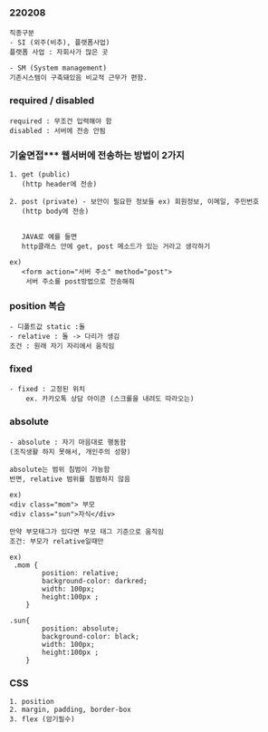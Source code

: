 ### 220208
    직종구분
    - SI (외주(비추), 플랫폼사업)
    플랫폼 사업 : 자회사가 많은 곳

    - SM (System management)
    기존시스템이 구축돼있음 비교적 근무가 편함.

### required / disabled
    required : 무조건 입력해야 함
    disabled : 서버에 전송 안됨



### 기술면접*** 웹서버에 전송하는 방법이 2가지

    1. get (public)
       (http header에 전송)

    2. post (private) - 보안이 필요한 정보들 ex) 회원정보, 이메일, 주민번호
       (http body에 전송)


       JAVA로 예를 들면 
       http클래스 안에 get, post 메소드가 있는 거라고 생각하기
    
    ex)
       <form action="서버 주소" method="post">
        서버 주소를 post방법으로 전송해줘


### position 복습 
    - 디폴트값 static :돌
    - relative : 돌 -> 다리가 생김
    조건 : 원래 자기 자리에서 움직임
###
### fixed
    - fixed : 고정된 위치
        ex. 카카오톡 상담 아이콘 (스크롤을 내려도 따라오는)


### absolute
    - absolute : 자기 마음대로 행동함
    (조직생활 하지 못해서, 개인주의 성향)
         
    absolute는 범위 침범이 가능함 
    반면, relative 범위를 침범하지 않음 

    ex)
    <div class="mom"> 부모
    <div class="sun">자식</div>

    만약 부모태그가 있다면 부모 태그 기준으로 움직임
    조건: 부모가 relative일때만

    ex)
     .mom {
            position: relative;
            background-color: darkred;
            width: 100px;
            height:100px ;
        }

    .sun{
            position: absolute;
            background-color: black;
            width: 100px;
            height:100px ;
        }


### CSS 
    1. position
    2. margin, padding, border-box
    3. flex (암기필수)
